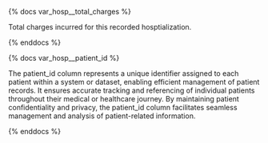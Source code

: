 

{% docs var_hosp__total_charges  %}

Total charges incurred for this recorded hosptialization. 

{% enddocs %}

{% docs var_hosp__patient_id  %}

The patient_id column represents a unique identifier assigned to each patient within a system or dataset, enabling efficient management of patient records. It ensures accurate tracking and referencing of individual patients throughout their medical or healthcare journey. By maintaining patient confidentiality and privacy, the patient_id column facilitates seamless management and analysis of patient-related information.

{% enddocs %}